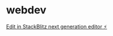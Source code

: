 # webdev

[Edit in StackBlitz next generation editor ⚡️](https://stackblitz.com/~/github.com/SalemZenati/webdev)